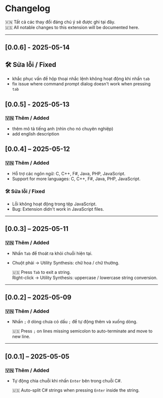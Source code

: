 # Changelog

🇻🇳 Tất cả các thay đổi đáng chú ý sẽ được ghi tại đây.  
🇺🇸 All notable changes to this extension will be documented here.

---

## [0.0.6] - 2025-05-14

## 🛠️ Sửa lỗi / Fixed
- khắc phục vấn đề hộp thoại nhắc lệnh không hoạt động khi nhấn `tab`
- fix issue where command prompt dialog doesn't work when pressing `tab`

## [0.0.5] - 2025-05-13

### 🇻🇳 Thêm / Added
- thêm mô tả tiếng anh (nhìn cho nó chuyên nghiệp)
- add english description

## [0.0.4] – 2025-05-12

### 🇻🇳 Thêm / Added
- Hỗ trợ các ngôn ngữ: C, C++, F#, Java, PHP, JavaScript.
- Support for more languages: C, C++, F#, Java, PHP, JavaScript.

### 🛠️ Sửa lỗi / Fixed
- Lỗi không hoạt động trong tệp JavaScript.
- Bug: Extension didn't work in JavaScript files.

---

## [0.0.3] – 2025-05-11

### 🇻🇳 Thêm / Added
- Nhấn `Tab` để thoát ra khỏi chuỗi hiện tại.
- Chuột phải → Utility Synthesis: chữ hoa / chữ thường.

  🇺🇸 Press `Tab` to exit a string.  
  Right-click → Utility Synthesis: uppercase / lowercase string conversion.

---

## [0.0.2] – 2025-05-09

### 🇻🇳 Thêm / Added
- Nhấn `;` ở dòng chưa có dấu `;` để tự động thêm và xuống dòng.

  🇺🇸 Press `;` on lines missing semicolon to auto-terminate and move to new line.

---

## [0.0.1] – 2025-05-05

### 🇻🇳 Thêm / Added
- Tự động chia chuỗi khi nhấn `Enter` bên trong chuỗi C#.

  🇺🇸 Auto-split C# strings when pressing `Enter` inside the string.
